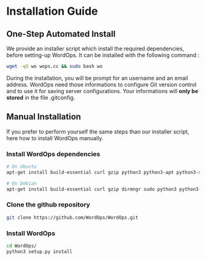 # Installation Guide

## One-Step Automated Install

We provide an installer script which install the required dependencies, before setting-up WordOps. It can be installed with the following command :

```bash
wget -qO wo wops.cc && sudo bash wo
```

During the installation, you will be prompt for an username and an email address. WordOps need those informations to configure Git version control and to use it for saving server configurations. Your informations will **only be stored** in the file .gitconfig.

## Manual Installation

If you prefer to perform yourself the same steps than our installer script, here how to install WordOps manually.

### Install WordOps dependencies

```bash
# On Ubuntu
apt-get install build-essential curl gzip python3 python3-apt python3-setuptools python3-dev sqlite3 git tar software-properties-common pigz gnupg2 fail2ban cron ccze rsync -y

# On Debian
apt-get install build-essential curl gzip dirmngr sudo python3 python3-apt python3-setuptools python3-dev ca-certificates sqlite3 git tar software-properties-common pigz apt-transport-https gnupg2 fail2ban cron ccze rsync -y
```

### Clone the github repository

```bash
git clone https://github.com/WordOps/WordOps.git
```

### Install WordOps

```bash
cd WordOps/
python3 setup.py install
```
